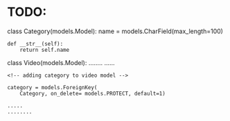 # TODO:


<!-- Building the Categories -->

class Category(models.Model):
    name = models.CharField(max_length=100)

    def __str__(self):
        return self.name


class Video(models.Model):
    ........
    ......

    <!-- adding category to video model -->

    category = models.ForeignKey(
        Category, on_delete= models.PROTECT, default=1)

    .....
    ........
